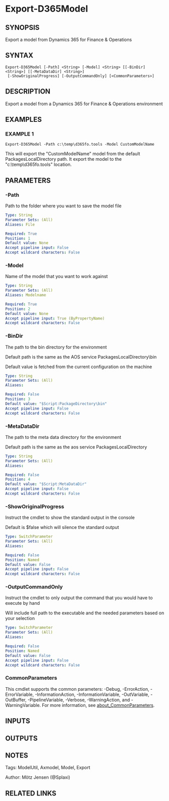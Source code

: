﻿---
external help file: d365fo.tools-help.xml
Module Name: d365fo.tools
online version:
schema: 2.0.0
---

# Export-D365Model

## SYNOPSIS
Export a model from Dynamics 365 for Finance & Operations

## SYNTAX

```
Export-D365Model [-Path] <String> [-Model] <String> [[-BinDir] <String>] [[-MetaDataDir] <String>]
 [-ShowOriginalProgress] [-OutputCommandOnly] [<CommonParameters>]
```

## DESCRIPTION
Export a model from a Dynamics 365 for Finance & Operations environment

## EXAMPLES

### EXAMPLE 1
```
Export-D365Model -Path c:\temp\d365fo.tools -Model CustomModelName
```

This will export the "CustomModelName" model from the default PackagesLocalDirectory path.
It export the model to the "c:\temp\d365fo.tools" location.

## PARAMETERS

### -Path
Path to the folder where you want to save the model file

```yaml
Type: String
Parameter Sets: (All)
Aliases: File

Required: True
Position: 1
Default value: None
Accept pipeline input: False
Accept wildcard characters: False
```

### -Model
Name of the model that you want to work against

```yaml
Type: String
Parameter Sets: (All)
Aliases: Modelname

Required: True
Position: 2
Default value: None
Accept pipeline input: True (ByPropertyName)
Accept wildcard characters: False
```

### -BinDir
The path to the bin directory for the environment

Default path is the same as the AOS service PackagesLocalDirectory\bin

Default value is fetched from the current configuration on the machine

```yaml
Type: String
Parameter Sets: (All)
Aliases:

Required: False
Position: 3
Default value: "$Script:PackageDirectory\bin"
Accept pipeline input: False
Accept wildcard characters: False
```

### -MetaDataDir
The path to the meta data directory for the environment

Default path is the same as the aos service PackagesLocalDirectory

```yaml
Type: String
Parameter Sets: (All)
Aliases:

Required: False
Position: 4
Default value: "$Script:MetaDataDir"
Accept pipeline input: False
Accept wildcard characters: False
```

### -ShowOriginalProgress
Instruct the cmdlet to show the standard output in the console

Default is $false which will silence the standard output

```yaml
Type: SwitchParameter
Parameter Sets: (All)
Aliases:

Required: False
Position: Named
Default value: False
Accept pipeline input: False
Accept wildcard characters: False
```

### -OutputCommandOnly
Instruct the cmdlet to only output the command that you would have to execute by hand

Will include full path to the executable and the needed parameters based on your selection

```yaml
Type: SwitchParameter
Parameter Sets: (All)
Aliases:

Required: False
Position: Named
Default value: False
Accept pipeline input: False
Accept wildcard characters: False
```

### CommonParameters
This cmdlet supports the common parameters: -Debug, -ErrorAction, -ErrorVariable, -InformationAction, -InformationVariable, -OutVariable, -OutBuffer, -PipelineVariable, -Verbose, -WarningAction, and -WarningVariable. For more information, see [about_CommonParameters](http://go.microsoft.com/fwlink/?LinkID=113216).

## INPUTS

## OUTPUTS

## NOTES
Tags: ModelUtil, Axmodel, Model, Export

Author: Mötz Jensen (@Splaxi)

## RELATED LINKS
